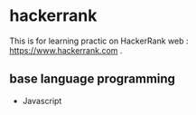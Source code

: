 # hackerrank
This is for learning practic on HackerRank web : https://www.hackerrank.com .

## base language programming
* Javascript

